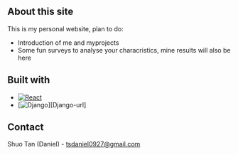 ## About this site
This is my personal website, plan to do:
* Introduction of me and myprojects
* Some fun surveys to analyse your characristics, mine results will also be here

## Built with
* [![React][React.js]][React-url]
* [![Django][Django.py]][Django-url]

## Contact
Shuo Tan (Daniel) - tsdaniel0927@gmail.com



<!-- MARKDOWN LINKS & IMAGES -->
[Django.py]:https://static.djangoproject.com/img/logos/django-logo-negative.png
[Django]: https://www.djangoproject.com/

[React.js]: https://img.shields.io/badge/React-20232A?style=for-the-badge&logo=react&logoColor=61DAFB
[React-url]: https://reactjs.org/